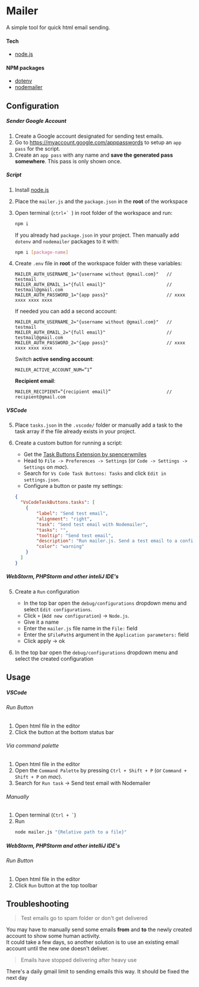 # Mailer

A simple tool for quick html email sending.


#### Tech

- [node.js](http://nodejs.org)

#### NPM packages

- [dotenv](https://www.npmjs.com/package/dotenv)
- [nodemailer](https://www.npmjs.com/package/nodemailer)




## Configuration

##### Sender Google Account

1. Create a Google account designated for sending test emails.
2. Go to https://myaccount.google.com/apppasswords to setup an `app pass` for the script.
3. Create an `app pass` with any name and **save the generated pass somewhere**. This pass is only shown once.

##### Script
1. Install [node.js](http://nodejs.org)
2. Place the `mailer.js` and the `package.json` in the **root** of the workspace

3. Open terminal (``ctrl+` ``) in root folder of the workspace and run:
    ```sh
    npm i
    ```
   If you already had `package.json` in your project. Then manually add `dotenv` and `nodemailer` packages to it with:
    ```sh
    npm i [package-name]
    ```

4. Create `.env` file in **root** of the workspace folder with these variables:
    ```
   MAILER_AUTH_USERNAME_1="{username without @gmail.com}"   // testmail
    MAILER_AUTH_EMAIL_1="{full email}"	                     // testmail@gmail.com
    MAILER_AUTH_PASSWORD_1="{app pass}"		                 // xxxx xxxx xxxx xxxx
    ```
   If needed you can add a second account:
    ```
    MAILER_AUTH_USERNAME_2="{username without @gmail.com}"   // testmail
    MAILER_AUTH_EMAIL_2="{full email}"	                     // testmail@gmail.com
    MAILER_AUTH_PASSWORD_2="{app pass}"		                 // xxxx xxxx xxxx xxxx
    ```
   Switch **active sending account**:
    ```
    MAILER_ACTIVE_ACCOUNT_NUM=”1”
    ```
   **Recipient email**:
    ```
    MAILER_RECIPIENT=”{recipient email}”		             // recipient@gmail.com
    ```

##### VSCode



5. Place `tasks.json` in the `.vscode/` folder or manually add a task to the task array if the file already exists in your project.

6. Create a custom button for running a script:  
   - Get the [Task Buttons Extension by spencerwmiles](https://marketplace.visualstudio.com/items?itemName=spencerwmiles.vscode-task-buttons)  
   - Head to `File -> Preferences -> Settings` (or `Code -> Settings -> Settings` on *mac*).  
   - Search for `Vs Code Task Buttons: Tasks` and click `Edit in settings.json`.  
   - Configure a button or paste my settings:   
   
    ```json
    {
      "VsCodeTaskButtons.tasks": [
        {
            "label": "Send test email",
            "alignment": "right",
            "task": "Send test email with Nodemailer",
            "tasks": "",
            "tooltip": "Send test email",
            "description": "Run mailer.js. Send a test email to a configured receiver",
            "color": "warning"
        }
      ]
   }
    ```

##### WebStorm, PHPStorm and other inteliJ IDE's


5. Create a `Run` configuration
   - In the top bar open the `debug/configurations` dropdown menu and select `Edit configurations`.
   - Click `+` (`Add new configuration`) -> `Node.js`.
   - Give it a name
   - Enter the `mailer.js` file name in the `File:` field
   - Enter the `$FilePath$` argument in the `Application parameters:` field
   - Click apply -> ok

6. In the top bar open the `debug/configurations` dropdown menu and select the created configuration


## Usage

##### VSCode

###### Run Button
1. Open html file in the editor
2. Click the button at the bottom status bar

###### Via command palette
1. Open html file in the editor
2. Open the `Command Palette` by pressing `Ctrl + Shift + P` (or `Command + Shift + P` on *mac*).
3. Search for `Run task` -> Send test email with Nodemailer

###### Manually
1. Open terminal (`` Ctrl + ` ``)
2. Run
    ```sh
    node mailer.js "{Relative path to a file}"
    ```



##### WebStorm, PHPStorm and other intelliJ IDE's

###### Run Button
1. Open html file in the editor
2. Click `Run` button at the top toolbar


## Troubleshooting

> Test emails go to spam folder or don't get delivered

You may have to manually send some emails **from** and **to** the newly created account to show some human activity.  
It could take a few days, so another solution is to use an existing email account until the new one doesn't deliver.

> Emails have stopped delivering after heavy use

There's a daily gmail limit to sending emails this way. It should be fixed the next day






